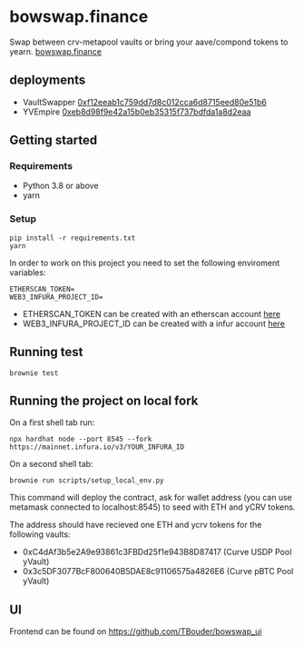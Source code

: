 # bowswap.finance

Swap between crv-metapool vaults or bring your aave/compond tokens to yearn.
[bowswap.finance](https://bowswap.finance)

## deployments

- VaultSwapper [0xf12eeab1c759dd7d8c012cca6d8715eed80e51b6](https://etherscan.io/address/0xf12eeab1c759dd7d8c012cca6d8715eed80e51b6)
- YVEmpire [0xeb8d98f9e42a15b0eb35315f737bdfda1a8d2eaa](https://etherscan.io/address/0xeb8d98f9e42a15b0eb35315f737bdfda1a8d2eaa)
## Getting started

### Requirements

- Python 3.8 or above
- yarn

### Setup

```
pip install -r requirements.txt
yarn
```

In order to work on this project you need to set the following enviroment variables:

```
ETHERSCAN_TOKEN=
WEB3_INFURA_PROJECT_ID=
```

- ETHERSCAN_TOKEN can be created with an etherscan account [here](https://etherscan.io/myapikey)
- WEB3_INFURA_PROJECT_ID can be created with a infur account [here](https://infura.io/dashboard/ethereum)

## Running test

```
brownie test
```

## Running the project on local fork

On a first shell tab run:

```
npx hardhat node --port 8545 --fork https://mainnet.infura.io/v3/YOUR_INFURA_ID
```

On a second shell tab:

```
brownie run scripts/setup_local_env.py
```

This command will deploy the contract, ask for wallet address (you can use metamask connected to localhost:8545) to seed with ETH and yCRV tokens.

The address should have recieved one ETH and ycrv tokens for the following vaults:

- 0xC4dAf3b5e2A9e93861c3FBDd25f1e943B8D87417 (Curve USDP Pool yVault)
- 0x3c5DF3077BcF800640B5DAE8c91106575a4826E6 (Curve pBTC Pool yVault)


## UI

Frontend can be found on https://github.com/TBouder/bowswap_ui
